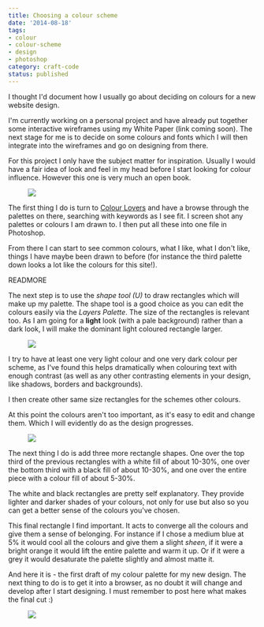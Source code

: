 ```yaml
---
title: Choosing a colour scheme
date: '2014-08-18'
tags:
- colour
- colour-scheme
- design
- photoshop
category: craft-code
status: published
---
```


I thought I'd document how I usually go about deciding on colours for a new website design.

I'm currently working on a personal project and have already put together some interactive wireframes using my White Paper (link coming soon). The next stage for me is to decide on some colours and fonts which I will then integrate into the wireframes and go on designing from there.

For this project I only have the subject matter for inspiration. Usually I would have a fair idea of look and feel in my head before I start looking for colour influence. However this one is very much an open book.

<figure>
	<img src="http://rumyrashead.com/wp-content/uploads/2014/08/Screen-Shot-2014-08-17-at-17.15.07.png" />
	<figcaption></figcaption>
</figure>

The first thing I do is turn to <a href="http://www.colourlovers.com/" rel="external">Colour Lovers</a> and have a browse through the palettes on there, searching with keywords as I see fit. I screen shot any palettes or colours I am drawn to. I then put all these into one file in Photoshop.

From there I can start to see common colours, what I like, what I don't like, things I have maybe been drawn to before (for instance the third palette down looks a lot like the colours for this site!).

READMORE

The next step is to use the <i>shape tool (U)</i> to draw rectangles which will make up my palette. The shape tool is a good choice as you can edit the colours easily via the <i>Layers Palette</i>. The size of the rectangles is relevant too. As I am going for a <b>light</b> look (with a pale background) rather than a dark look, I will make the dominant light coloured rectangle larger.

<figure>
	<img src="http://rumyrashead.com/wp-content/uploads/2014/08/Screen-Shot-2014-08-17-at-17.36.42.png" />
	<figcaption></figcaption>
</figure>

I try to have at least one very light colour and one very dark colour per scheme, as I've found this helps dramatically when colouring text with enough contrast (as well as any other contrasting elements in your design, like shadows, borders and backgrounds).

I then create other same size rectangles for the schemes other colours.

At this point the colours aren't too important, as it's easy to edit and change them. Which I will evidently do as the design progresses.

<figure>
	<img src="http://rumyrashead.com/wp-content/uploads/2014/08/Screen-Shot-2014-08-17-at-18.01.57.png" />
	<figcaption></figcaption>
</figure>

The next thing I do is add three more rectangle shapes. One over the top third of the previous rectangles with a white fill of about 10-30%, one over the bottom third with a black fill of about 10-30%, and one over the entire piece with a colour fill of about 5-30%.

The white and black rectangles are pretty self explanatory. They provide lighter and darker shades of your colours, not only for use but also so you can get a better sense of the colours you've chosen.

This final rectangle I find important. It acts to converge all the colours and give them a sense of belonging. For instance if I chose a medium blue at 5% it would cool all the colours and give them a slight <em>sheen</em>, if it were a bright orange it would lift the entire palette and warm it up. Or if it were a grey it would desaturate the palette slightly and almost matte it.

And here it is - the first draft of my colour palette for my new design. The next thing to do is to get it into a browser, as no doubt it will change and develop after I start designing. I must remember to post here what makes the final cut :)

<figure class="feature" style="background:none;">
	<img src="http://rumyrashead.com/wp-content/uploads/2014/08/Screen-Shot-2014-08-17-at-18.25.33.png" />
	<figcaption></figcaption>
</figure>

<br style="clear:both;" />
